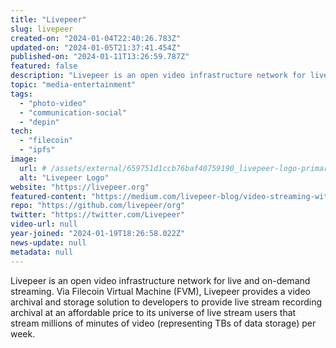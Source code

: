 ```yaml
---
title: "Livepeer"
slug: livepeer
created-on: "2024-01-04T22:40:26.783Z"
updated-on: "2024-01-05T21:37:41.454Z"
published-on: "2024-01-11T13:26:59.787Z"
featured: false
description: "Livepeer is an open video infrastructure network for live and on-demand streaming."
topic: "media-entertainment"
tags:
  - "photo-video"
  - "communication-social"
  - "depin"
tech:
  - "filecoin"
  - "ipfs"
image:
  url: # /assets/external/659751d1ccb76baf40759190_livepeer-logo-primary-1200px-white-transparent-computer-backpack.png
  alt: "Livepeer Logo"
website: "https://livepeer.org"
featured-content: "https://medium.com/livepeer-blog/video-streaming-with-fvm-and-livepeer-5646eee1ba78"
repo: "https://github.com/livepeer/org"
twitter: "https://twitter.com/Livepeer"
video-url: null
year-joined: "2024-01-19T18:26:58.022Z"
news-update: null
metadata: null
---
```


Livepeer is an open video infrastructure network for live and on-demand streaming. Via Filecoin Virtual Machine (FVM), Livepeer provides a video archival and storage solution to developers to provide live stream recording archival at an affordable price to its universe of live stream users that stream millions of minutes of video (representing TBs of data storage) per week.
